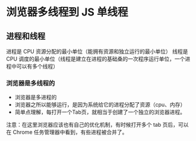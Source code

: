 # 浏览器多线程到 JS 单线程

## 进程和线程

进程是 CPU 资源分配的最小单位（能拥有资源和独立运行的最小单位）
线程是 CPU 调度的最小单位（线程是建立在进程的基础桑的一次程序运行单位，一个进程中可以有多个线程）

### 浏览器是多线程的

- 浏览器是多进程的
- 浏览器之所以能够运行，是因为系统给它的进程分配了资源（cpu、内存）
- 简单点理解，每打开一个Tab页，就相当于创建了一个独立的浏览器进程。

注意：在这里浏览器应该也有自己的优化机制，有时候打开多个 tab 页后，可以在 Chrome 任务管理器中看到，有些进程被合并了。
